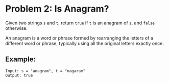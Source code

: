 # Problem 2: Is Anagram?

Given two strings `s` and `t`, return `true` if `t` is an anagram of `s`, and `false` otherwise.

An anagram is a word or phrase formed by rearranging the letters of a different word or phrase, typically using all the original letters exactly once.

## Example:

```
Input: s = "anagram", t = "nagaram"
Output: true
```
